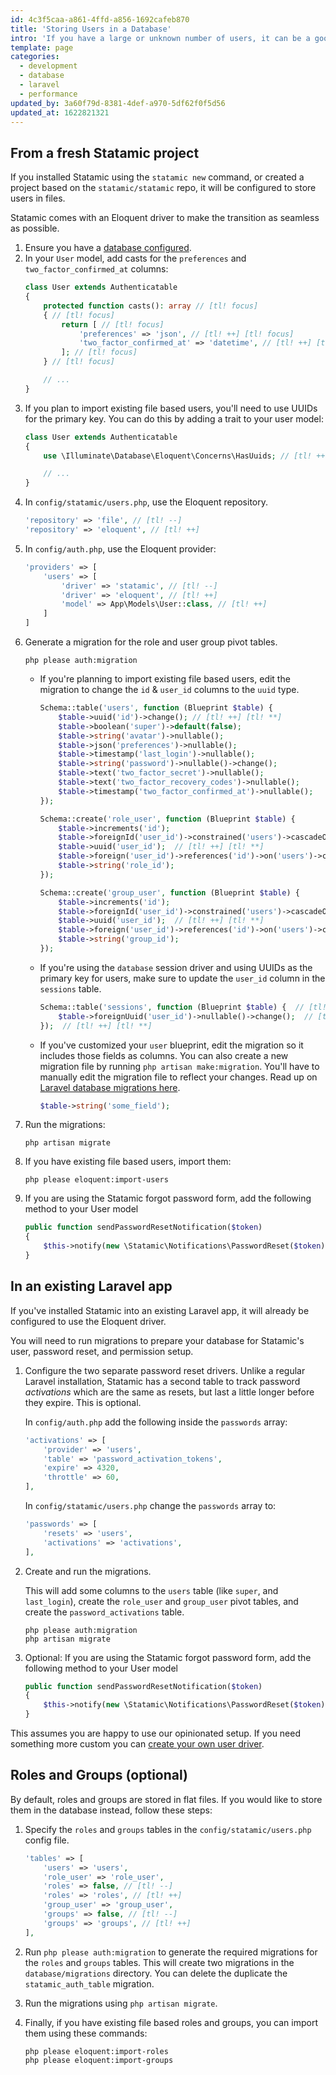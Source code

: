 ```yaml
---
id: 4c3f5caa-a861-4ffd-a856-1692cafeb870
title: 'Storing Users in a Database'
intro: 'If you have a large or unknown number of users, it can be a good idea to store them in a database instead of the filesystem for the sake of performance or scaling.'
template: page
categories:
  - development
  - database
  - laravel
  - performance
updated_by: 3a60f79d-8381-4def-a970-5df62f0f5d56
updated_at: 1622821321
---
```


## From a fresh Statamic project

If you installed Statamic using the `statamic new` command, or created a project based on the `statamic/statamic` repo, it will be configured to store users in files.

Statamic comes with an Eloquent driver to make the transition as seamless as possible.

1. Ensure you have a [database configured](https://laravel.com/docs/database#configuration).
1. In your `User` model, add casts for the `preferences` and `two_factor_confirmed_at` columns:
    ```php
    class User extends Authenticatable
    {
        protected function casts(): array // [tl! focus]
        { // [tl! focus]
            return [ // [tl! focus]
                'preferences' => 'json', // [tl! ++] [tl! focus]
                'two_factor_confirmed_at' => 'datetime', // [tl! ++] [tl! focus]
            ]; // [tl! focus]
        } // [tl! focus]

        // ...
    }
    ```
1. If you plan to import existing file based users, you'll need to use UUIDs for the primary key. You can do this by adding a trait to your user model:
    ```php
    class User extends Authenticatable
    {
        use \Illuminate\Database\Eloquent\Concerns\HasUuids; // [tl! ++] [tl! focus]

        // ...
    }
    ```
1. In `config/statamic/users.php`, use the Eloquent repository.
    ```php
    'repository' => 'file', // [tl! --]
    'repository' => 'eloquent', // [tl! ++]
    ```
1. In `config/auth.php`, use the Eloquent provider:
    ```php
    'providers' => [
        'users' => [
            'driver' => 'statamic', // [tl! --]
            'driver' => 'eloquent', // [tl! ++]
            'model' => App\Models\User::class, // [tl! ++]
        ]
    ]
    ```
1. Generate a migration for the role and user group pivot tables.
    ```cli
    php please auth:migration
    ```
    - If you're planning to import existing file based users, edit the migration to change the `id` & `user_id` columns to the `uuid` type.
        ```php
        Schema::table('users', function (Blueprint $table) {
            $table->uuid('id')->change(); // [tl! ++] [tl! **]
            $table->boolean('super')->default(false);
            $table->string('avatar')->nullable();
            $table->json('preferences')->nullable();
            $table->timestamp('last_login')->nullable();
            $table->string('password')->nullable()->change();
            $table->text('two_factor_secret')->nullable();
            $table->text('two_factor_recovery_codes')->nullable();
            $table->timestamp('two_factor_confirmed_at')->nullable();
        });

        Schema::create('role_user', function (Blueprint $table) {
            $table->increments('id');
            $table->foreignId('user_id')->constrained('users')->cascadeOnDelete();  // [tl! --] [tl! **]
            $table->uuid('user_id');  // [tl! ++] [tl! **]
            $table->foreign('user_id')->references('id')->on('users')->cascadeOnDelete();  // [tl! ++] [tl! **]
            $table->string('role_id');
        });

        Schema::create('group_user', function (Blueprint $table) {
            $table->increments('id');
            $table->foreignId('user_id')->constrained('users')->cascadeOnDelete();  // [tl! --] [tl! **]
            $table->uuid('user_id');  // [tl! ++] [tl! **]
            $table->foreign('user_id')->references('id')->on('users')->cascadeOnDelete();  // [tl! ++] [tl! **]
            $table->string('group_id');
        });
        ```
    - If you're using the `database` session driver and using UUIDs as the primary key for users, make sure to update the `user_id` column in the `sessions` table.
        ```php
        Schema::table('sessions', function (Blueprint $table) {  // [tl! ++] [tl! **]
            $table->foreignUuid('user_id')->nullable()->change();  // [tl! ++] [tl! **]
        });  // [tl! ++] [tl! **]
        ```
    - If you've customized your `user` blueprint, edit the migration so it includes those fields as columns. You can also create a new migration file by running `php artisan make:migration`. You'll have to manually edit the migration file to reflect your changes. Read up on [Laravel database migrations here](https://laravel.com/docs/12.x/migrations).
        ```php
        $table->string('some_field');
        ```
1. Run the migrations:
    ```cli
    php artisan migrate
    ```
1. If you have existing file based users, import them:
    ```cli
    php please eloquent:import-users
    ```
1. If you are using the Statamic forgot password form, add the following method to your User model
    ```php
    public function sendPasswordResetNotification($token)
    {
        $this->notify(new \Statamic\Notifications\PasswordReset($token));
    }
    ```

## In an existing Laravel app

If you've installed Statamic into an existing Laravel app, it will already be configured to use the Eloquent driver.

You will need to run migrations to prepare your database for Statamic's user, password reset, and permission setup.

1. Configure the two separate password reset drivers. Unlike a regular Laravel installation, Statamic has a second table to track password _activations_ which are the same as resets, but last a little longer before they expire. This is optional.

   In `config/auth.php` add the following inside the `passwords` array:

    ```php
    'activations' => [
        'provider' => 'users',
        'table' => 'password_activation_tokens',
        'expire' => 4320,
        'throttle' => 60,
    ],
    ```

    In `config/statamic/users.php` change the `passwords` array to:

    ```php
    'passwords' => [
        'resets' => 'users',
        'activations' => 'activations',
    ],
    ```

2. Create and run the migrations.

    This will add some columns to the `users` table (like `super`, and `last_login`), create the `role_user` and `group_user` pivot tables, and create the `password_activations` table.

    ``` shell
    php please auth:migration
    php artisan migrate
    ```
4. Optional: If you are using the Statamic forgot password form, add the following method to your User model
    ```php
    public function sendPasswordResetNotification($token)
    {
        $this->notify(new \Statamic\Notifications\PasswordReset($token));
    }
    ```


This assumes you are happy to use our opinionated setup. If you need something more custom you can [create your own user driver](/tips/storing-users-somewhere-custom).

## Roles and Groups (optional)

By default, roles and groups are stored in flat files. If you would like to store them in the database instead, follow these steps:

1. Specify the `roles` and `groups` tables in the `config/statamic/users.php` config file. 

    ```php
    'tables' => [
        'users' => 'users',
        'role_user' => 'role_user',
        'roles' => false, // [tl! --]
        'roles' => 'roles', // [tl! ++]
        'group_user' => 'group_user',
        'groups' => false, // [tl! --]
        'groups' => 'groups', // [tl! ++]
    ],
    ```
   
2. Run `php please auth:migration` to generate the required migrations for the `roles` and `groups` tables. This will create two migrations in the `database/migrations` directory. You can delete the duplicate the `statamic_auth_table` migration.
3. Run the migrations using `php artisan migrate`.
4. Finally, if you have existing file based roles and groups, you can import them using these commands:

    ```shell
    php please eloquent:import-roles
    php please eloquent:import-groups
    ```
